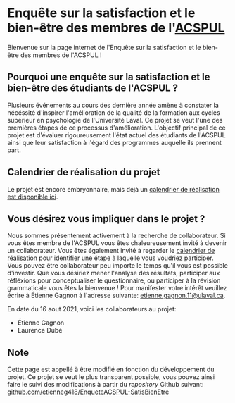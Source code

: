 # Enquête sur la satisfaction et le bien-être des membres de l'[ACSPUL](http://www.acspul.asso.ulaval.ca/)

Bienvenue sur la page internet de l'Enquête sur la satisfaction et le bien-être des membres de l'ACSPUL !

## Pourquoi une enquête sur la satisfaction et le bien-être des étudiants de l'ACSPUL ?

Plusieurs événements au cours des dernière année amène à constater la nécéssité d'inspirer l'amélioration de la qualité de la formation aux cycles supérieur en psychologie de l'Université Laval. Ce projet se veut l'une des premières étapes de ce processus d'amélioration. L'objectif principal de ce projet est d'évaluer rigoureusement l'état actuel des étudiants de l'ACSPUL ainsi que leur satisfaction à l'égard des programmes auquelle ils prennent part.

## Calendrier de réalisation du projet

Le projet est encore embryonnaire, mais déjà un [calendrier de réalisation est disponible ici]().

## Vous désirez vous impliquer dans le projet ?

Nous sommes présentement activement à la recherche de collaborateur. Si vous êtes membre de l'ACSPUL vous êtes chaleureusement invité à devenir un collaborateur. Vous êtes également invité à regarder le [calendrier de réalisation]() pour identifier une étape à laquelle vous voudriez participer. Vous pouvez être collaborateur peu importe le temps qu'il vous est possible d'investir. Que vous désiriez mener l'analyse des résultats, participer aux réfléxions pour conceptualiser le questionnaire, ou participer à la révision grammaticale vous êtes la bienvenue ! Pour manifester votre intérêt veuillez écrire à Étienne Gagnon à l'adresse suivante: [etienne.gagnon.11@ulaval.ca](mailto:etienne.gagnon.11@ulaval.ca).

En date du 16 aout 2021, voici les collaborateurs au projet:

- Étienne Gagnon
- Laurence Dubé

## Note

Cette page est appellé à être modifié en fonction du développement du projet. Ce projet se veut le plus transparent possible, vous pouvez ainsi faire le suivi des modifications à partir du _repository_ Github suivant: [github.com/etienneg418/EnqueteACSPUL-SatisBienEtre](github.com/etienneg418/EnqueteACSPUL-SatisBienEtre)
